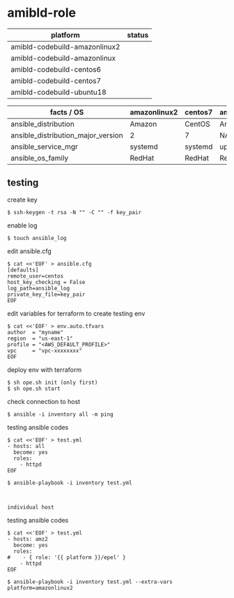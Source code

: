 # amibld-role




| platform | status |
|--------------|--------|
| amibld-codebuild-amazonlinux2 | ![]()
| amibld-codebuild-amazonlinux | ![]()
| amibld-codebuild-centos6 | ![]()
| amibld-codebuild-centos7 | ![]()
| amibld-codebuild-ubuntu18 | ![]()


| facts / OS                         | amazonlinux2 | centos7 | amazonlinux | centos6 | ubuntu18 |
|------------------------------------|--------------|---------|-------------|---------|----------|
| ansible_distribution               | Amazon       | CentOS  | Amazon      | CentOS  | Ubuntu   |
| ansible_distribution_major_version | 2            | 7       | NA          | 6       | 18       |
| ansible_service_mgr                | systemd      | systemd | upstart     | upstart | systemd  |
| ansible_os_family                  | RedHat       | RedHat  | RedHat      | RedHat  | Debian   |


## testing 

create key
```console
$ ssh-keygen -t rsa -N "" -C "" -f key_pair
```

enable log
```console
$ touch ansible_log
```

edit ansible.cfg
```console
$ cat <<'EOF' > ansible.cfg
[defaults]
remote_user=centos
host_key_checking = False
log_path=ansible_log
private_key_file=key_pair
EOF
```

edit variables for terraform to create testing env
```console
$ cat <<'EOF' > env.auto.tfvars
author  = "myname"
region  = "us-east-1"
profile = "<AWS_DEFAULT_PROFILE>"
vpc     = "vpc-xxxxxxxx"
EOF
```


deploy env with terraform
```console
$ sh ope.sh init (only first)
$ sh ope.sh start
```

check connection to host
```console
$ ansible -i inventory all -m ping
```

testing ansible codes
```console
$ cat <<'EOF' > test.yml
- hosts: all
  become: yes
  roles:
    - httpd
EOF
```

```console
$ ansible-playbook -i inventory test.yml 



individual host
```
testing ansible codes
```console
$ cat <<'EOF' > test.yml
- hosts: amz2
  become: yes
  roles:
#    - { role: '{{ platform }}/epel' }
    - httpd
EOF
```

```console
$ ansible-playbook -i inventory test.yml --extra-vars platform=amazonlinux2
```
